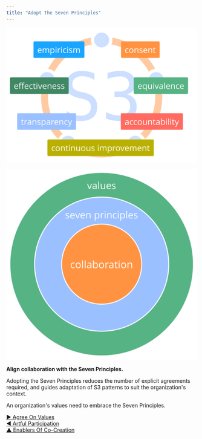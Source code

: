 ```yaml
---
title: "Adopt The Seven Principles"
---
```



![inline,fit](img/framework/s3-principles-plain.png)


![right,fit](img/collaboration-values/values-7principles.png)


**Align collaboration with the Seven Principles.**

Adopting the Seven Principles reduces the number of explicit agreements required, and guides adaptation of S3 patterns to suit the organization's context.

An organization's values need to embrace the Seven Principles.


[&#9654; Agree On Values](agree-on-values.html)<br/>[&#9664; Artful Participation](artful-participation.html)<br/>[&#9650; Enablers Of Co-Creation](enablers-of-co-creation.html)

